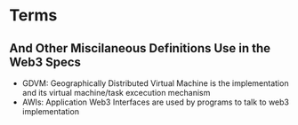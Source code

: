 # Terms 
## And Other Miscilaneous Definitions Use in the Web3 Specs

- GDVM: Geographically Distributed Virtual Machine is the implementation and its virtual machine/task excecution mechanism
- AWIs: Application Web3 Interfaces are used by programs to talk to web3 implementation
